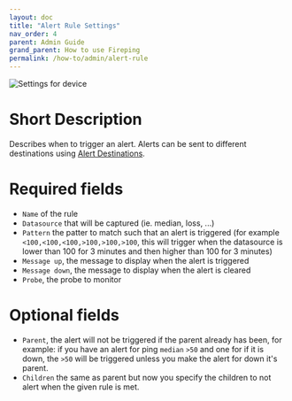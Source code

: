 ```yaml
---
layout: doc
title: "Alert Rule Settings"
nav_order: 4
parent: Admin Guide
grand_parent: How to use Fireping
permalink: /how-to/admin/alert-rule
---
```


![Settings for device](/fireping/assets/img/alert_rule_settings.png)

# Short Description
Describes when to trigger an alert. Alerts can be sent to different destinations using [Alert Destinations](/fireping/how-to/admin/alert-destination).

# Required fields
- `Name` of the rule
- `Datasource` that will be captured (ie. median, loss, ...)
- `Pattern` the patter to match such that an alert is triggered (for example `<100,<100,<100,>100,>100,>100`, this will trigger when the datasource is lower than 100 for 3 minutes and then higher than 100 for 3 minutes)
- `Message up`, the message to display when the alert is triggered
- `Message down`, the message to display when the alert is cleared
- `Probe`, the probe to monitor

# Optional fields
- `Parent`, the alert will not be triggered if the parent already has been, for example: if you have an alert for ping `median` `>50` and one for if it is down, the `>50` will be triggered unless you make the alert for down it's parent.
- `Children` the same as parent but now you specify the children to not alert when the given rule is met.